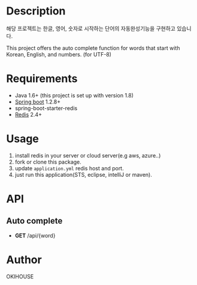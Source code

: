 # Description
해당 프로젝트는 한글, 영어, 숫자로 시작하는 단어의 자동완성기능을 구현하고 있습니다.

This project offers the auto complete function for words that start with Korean, English, and numbers. (for UTF-8)

# Requirements
* Java 1.6+ (this project is set up with version 1.8)
* [Spring boot](http://projects.spring.io/spring-boot/) 1.2.8+
* spring-boot-starter-redis
* [Redis](http://redis.io/) 2.4+

# Usage
1. install redis in your server or cloud server(e.g aws, azure..)
1. fork or clone this package.
1. update `application.yml` redis host and port.
1. just run this application(STS, eclipse, intelliJ or maven).

# API

## Auto complete
- **GET** /api/{word} 


# Author
OKIHOUSE
